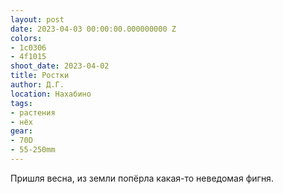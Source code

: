 ```yaml
---
layout: post
date: 2023-04-03 00:00:00.000000000 Z
colors:
- 1c0306
- 4f1015
shoot_date: 2023-04-02
title: Ростки
author: Д.Г.
location: Нахабино
tags:
- растения
- нёх
gear:
- 70D
- 55-250mm
---
```

Пришля весна, из земли попёрла какая-то неведомая фигня.

